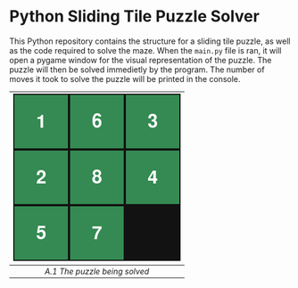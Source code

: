 # Python Sliding Tile Puzzle Solver

This Python repository contains the structure for a sliding tile puzzle, as well as the code required to solve the maze.
When the `main.py` file is ran, it will open a pygame window for the visual representation of the puzzle. The puzzle will then be solved immedietly by the program.
The number of moves it took to solve the puzzle will be printed in the console.

| ![alt text](res/puzzle_gif.gif) |
|:--:|
| *A.1 The puzzle being solved* |
